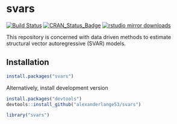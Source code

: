svars
=====

[![Build Status](https://travis-ci.org/alexanderlange53/svars.svg?branch=master)](https://travis-ci.org/alexanderlange53/svars) [![CRAN\_Status\_Badge](http://www.r-pkg.org/badges/version/svars)](http://cran.r-project.org/package=svars) [![rstudio mirror downloads](http://cranlogs.r-pkg.org/badges/grand-total/svars)](https://github.com/metacran/cranlogs.app)

This repository is concerned with data driven methods to estimate structural vector autoregressive (SVAR)
models.  

## Installation


```r
install.packages("svars")
```

Alternatively, install development version


```r
install.packages("devtools")
devtools::install_github("alexanderlange53/svars")
```


```r
library("svars")
```

